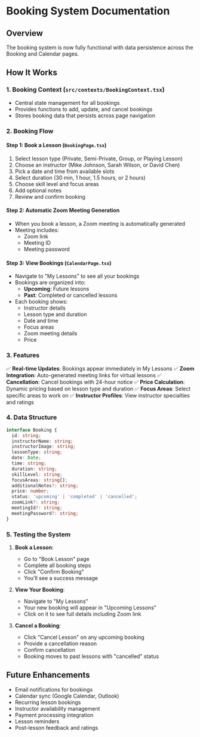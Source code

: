 # Booking System Documentation

## Overview
The booking system is now fully functional with data persistence across the Booking and Calendar pages.

## How It Works

### 1. **Booking Context** (`src/contexts/BookingContext.tsx`)
- Central state management for all bookings
- Provides functions to add, update, and cancel bookings
- Stores booking data that persists across page navigation

### 2. **Booking Flow**

#### Step 1: Book a Lesson (`BookingPage.tsx`)
1. Select lesson type (Private, Semi-Private, Group, or Playing Lesson)
2. Choose an instructor (Mike Johnson, Sarah Wilson, or David Chen)
3. Pick a date and time from available slots
4. Select duration (30 min, 1 hour, 1.5 hours, or 2 hours)
5. Choose skill level and focus areas
6. Add optional notes
7. Review and confirm booking

#### Step 2: Automatic Zoom Meeting Generation
- When you book a lesson, a Zoom meeting is automatically generated
- Meeting includes:
  - Zoom link
  - Meeting ID
  - Meeting password

#### Step 3: View Bookings (`CalendarPage.tsx`)
- Navigate to "My Lessons" to see all your bookings
- Bookings are organized into:
  - **Upcoming**: Future lessons
  - **Past**: Completed or cancelled lessons
- Each booking shows:
  - Instructor details
  - Lesson type and duration
  - Date and time
  - Focus areas
  - Zoom meeting details
  - Price

### 3. **Features**

✅ **Real-time Updates**: Bookings appear immediately in My Lessons
✅ **Zoom Integration**: Auto-generated meeting links for virtual lessons
✅ **Cancellation**: Cancel bookings with 24-hour notice
✅ **Price Calculation**: Dynamic pricing based on lesson type and duration
✅ **Focus Areas**: Select specific areas to work on
✅ **Instructor Profiles**: View instructor specialties and ratings

### 4. **Data Structure**

```typescript
interface Booking {
  id: string;
  instructorName: string;
  instructorImage: string;
  lessonType: string;
  date: Date;
  time: string;
  duration: string;
  skillLevel: string;
  focusAreas: string[];
  additionalNotes?: string;
  price: number;
  status: 'upcoming' | 'completed' | 'cancelled';
  zoomLink?: string;
  meetingId?: string;
  meetingPassword?: string;
}
```

### 5. **Testing the System**

1. **Book a Lesson**:
   - Go to "Book Lesson" page
   - Complete all booking steps
   - Click "Confirm Booking"
   - You'll see a success message

2. **View Your Booking**:
   - Navigate to "My Lessons"
   - Your new booking will appear in "Upcoming Lessons"
   - Click on it to see full details including Zoom link

3. **Cancel a Booking**:
   - Click "Cancel Lesson" on any upcoming booking
   - Provide a cancellation reason
   - Confirm cancellation
   - Booking moves to past lessons with "cancelled" status

## Future Enhancements

- Email notifications for bookings
- Calendar sync (Google Calendar, Outlook)
- Recurring lesson bookings
- Instructor availability management
- Payment processing integration
- Lesson reminders
- Post-lesson feedback and ratings
